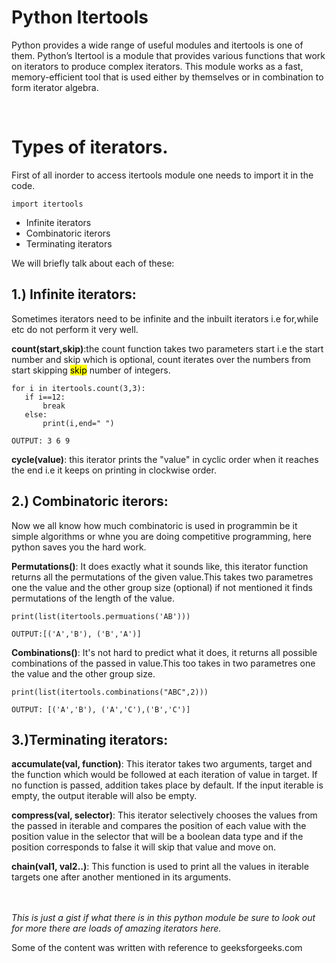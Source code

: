 # Python Itertools  
Python provides a wide range of useful modules and itertools is one of them. Python’s Itertool is a module that provides various functions that work on iterators to produce complex iterators. This module works as a fast, memory-efficient tool that is used either by themselves or in combination to form iterator algebra. 
<br>

</br>  

# Types of iterators. 
First of all inorder to access itertools module one needs to import it in the code. 
```
import itertools 
``` 
<ul>
    <li>Infinite iterators</li>
    <li> Combinatoric iterors</li> 
    <li> Terminating iterators</li>
</ul> 
We will briefly talk about each of these:

## 1.) Infinite iterators: 
Sometimes iterators need to be infinite and the inbuilt iterators i.e for,while etc do not perform it very well. 

**count(start,skip)**:the count function takes two parameters start i.e the start number and skip which is optional, count iterates over the numbers from start skipping <mark> skip</mark> number of integers. 
 ```
 for i in itertools.count(3,3):
    if i==12:
        break
    else:
        print(i,end=" ")    

OUTPUT: 3 6 9 
```          

**cycle(value)**: this iterator prints the "value" in cyclic order when it reaches the end i.e it keeps on printing in clockwise order.

## 2.) Combinatoric iterors:
Now we all know how much combinatoric is used in programmin be it simple algorithms or whne you are doing competitive programming, here python saves you the hard work. 

**Permutations()**: It does exactly what it sounds like, this iterator function returns all the permutations of the given value.This takes two parametres one the value and the other group size (optional) if not mentioned it finds permutations of the length of the value. 
```
print(list(itertools.permuations('AB')))

OUTPUT:[('A','B'), ('B','A')]
```

**Combinations()**: It's not hard to predict what it does, it returns all possible combinations of the passed in value.This too takes in two parametres one the value and the other group size.
``` 
print(list(itertools.combinations("ABC",2)))

OUTPUT: [('A','B'), ('A','C'),('B','C')]    
```

## 3.)Terminating iterators:

**accumulate(val, function)**: This iterator takes two arguments, target and the function which would be followed at each iteration of value in target. If no function is passed, addition takes place by default. If the input iterable is empty, the output iterable will also be empty.

**compress(val, selector)**: This iterator selectively chooses the values from the passed in iterable and compares the position of each value with the position value in the selector that will be a boolean data type and if the position corresponds to false it will skip that value and move on. 

**chain(val1, val2..)**: This function is used to print all the values in iterable targets one after another mentioned in its arguments.

<br>

</br>
<i> This is just a gist if what there is in this python module be sure to look out for more there are loads of amazing iterators here. </i>

Some of the content was written with reference to geeksforgeeks.com